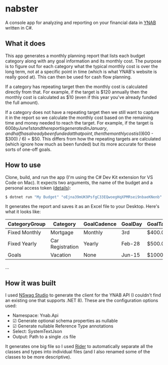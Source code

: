 # nabster
A console app for analyzing and reporting on your financial data in [YNAB](https://www.youneedabudget.com) written in C#.

## What it does
This app generates a monthly planning report that lists each budget category along with any goal information and its monthly cost. The purpose is to figure out for each category what the typical monthly cost is over the long term, not at a specific point in time (which is what YNAB's website is really good at). This can then be used for cash flow planning.

If a category has repeating target then the monthly cost is calculated directly from that. For example, if the target is $120 annually then the monthly cost is calculated as $10 (even if this year you've already funded the full amount).

If a category does not have a repeating target then we still want to capture it in the report so we calculate the monthly cost based on the remaining time and money needed to reach the target. For example, if the target is $600 by June 1st and the report is generated in January, and half has already been funded at that point, then the monthly cost is (($600 - $300) / 6) = $50. This differs from how the repeating targets are calculated (which ignore how much as been funded) but its more accurate for these sorts of one-off goals.

## How to use
Clone, build, and run the app (I'm using the C# Dev Kit extension for VS Code on Mac). It expects two arguments, the name of the budget and a personal access token ([details](https://api.ynab.com/)):

``` bash
$ dotnet run "My Budget" "oEjna39mUK9PsfgC33EQwoegHqXPMRsei9nbaeKNenb"
```

It generates the report and saves it as an Excel file to your Desktop. Here's what it looks like:

| CategoryGroup | Category | GoalCadence | GoalDay | GoalTarget | MonthlyCost | GoalPctComplete |
|-------------------|----------|-------------|---------|------------|-------------|------------------------|
| Fixed Monthly | Mortgage | Monthly | 3rd | $400.00 | $400.00 | 100% |
| Fixed Yearly | Car Registration | Yearly | Feb-28 | $500.00 | $41.67 | 100% |
| Goals | Vacation | None | Jun-15 | $1000.00 | $150.00 | 30% |
...

## How it was built
I used [NSwag Studio](https://github.com/RicoSuter/NSwag/wiki/NSwagStudio) to generate the client for the YNAB API (I couldn't find an existing one that supports .NET 8). These are the configuration options used:
- Namespace: Ynab.Api
- ☑ Generate optional schema properties as nullable
- ☑ Generate nullable Reference Type annotations
- Select: SystemTextJson
- Output: Path to a single .cs file

It generates one big file so I used [Rider](https://www.jetbrains.com/rider/) to automatically separate all the classes and types into individual files (and I also renamed some of the classes to be more descriptive).